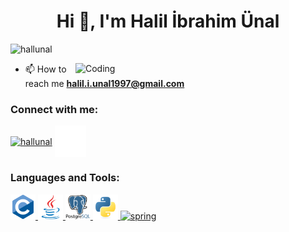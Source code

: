 <h1 align="center">Hi 👋, I'm Halil İbrahim Ünal</h1>
<p align="left"> <img src="https://komarev.com/ghpvc/?username=hallunal&label=Profile%20views&color=0e75b6&style=flat" alt="hallunal" /> </p>

<img align="right" alt="Coding" width="400" src="https://media.tenor.com/NOYF3f82b_gAAAAC/programmer.gif">

- 📫 How to reach me **halil.i.unal1997@gmail.com**

<h3 align="left">Connect with me:</h3>
<p align="left">
<a href="https://linkedin.com/in/halil-ibrahim-ünal" target="blank"><img align="center" src="https://raw.githubusercontent.com/rahuldkjain/github-profile-readme-generator/master/src/images/icons/Social/linked-in-alt.svg" alt="hallunal" height="30" width="40" /></a>
<a href="https://medium.com/@halil.i.unal1997" target="blank"><img align="center" src="https://github.com/Medium/medium-logos/blob/master/03_Symbol/02_White/PNG/RGB/Medium-Symbol-White-RGB@1x.png?raw=true" height="50" width="50" alt="@halil.i.unal1997" height="30" width="40" /></a>
</p>

<h3 align="left">Languages and Tools:</h3>
<p align="left"> <a href="https://www.cprogramming.com/" target="_blank" rel="noreferrer"> <img src="https://raw.githubusercontent.com/devicons/devicon/master/icons/c/c-original.svg" alt="c" width="40" height="40"/> </a> <a href="https://www.java.com" target="_blank" rel="noreferrer"> <img src="https://raw.githubusercontent.com/devicons/devicon/master/icons/java/java-original.svg" alt="java" width="40" height="40"/> </a> <a href="https://www.postgresql.org" target="_blank" rel="noreferrer"> <img src="https://raw.githubusercontent.com/devicons/devicon/master/icons/postgresql/postgresql-original-wordmark.svg" alt="postgresql" width="40" height="40"/> </a> <a href="https://www.python.org" target="_blank" rel="noreferrer"> <img src="https://raw.githubusercontent.com/devicons/devicon/master/icons/python/python-original.svg" alt="python" width="40" height="40"/> </a> <a href="https://spring.io/" target="_blank" rel="noreferrer"> <img src="https://www.vectorlogo.zone/logos/springio/springio-icon.svg" alt="spring" width="40" height="40"/> </a> </p>


